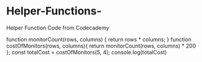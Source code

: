 # Helper-Functions-
Helper Function Code from Codecademy

function monitorCount(rows, columns) {
  return rows * columns;
}
function costOfMonitors(rows, columns){
  return monitorCount(rows, columns) * 200
};
const totalCost = costOfMonitors(5, 4);
console.log(totalCost)
